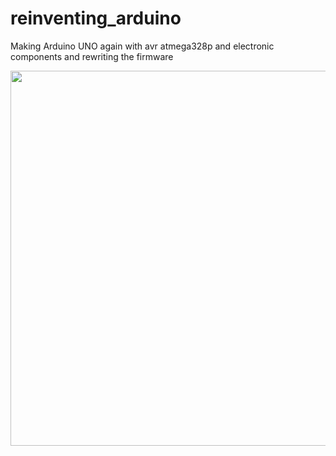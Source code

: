 # reinventing_arduino
Making Arduino UNO again with avr atmega328p and electronic components and rewriting the firmware

<img src="https://user-images.githubusercontent.com/31028745/112854031-10d3aa00-90cb-11eb-83db-05ce7b0cf186.JPEG" width="600px">
